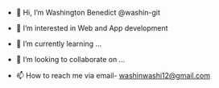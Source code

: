 - 👋 Hi, I’m Washington Benedict @washin-git

- 👀 I’m interested in Web and App development

- 🌱 I’m currently learning ...

- 💞️ I’m looking to collaborate on ...

- 📫 How to reach me via
     email- washinwashi12@gmail.com

<!---
washin-git/washin-git is a ✨ special ✨ repository because its `README.md` (this file) appears on your GitHub profile.
You can click the Preview link to take a look at your changes.
--->
